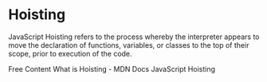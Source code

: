 # Hoisting

JavaScript Hoisting refers to the process whereby the interpreter appears to move the declaration of functions, variables, or classes to the top of their scope, prior to execution of the code.

<ResourceGroupTitle>Free Content</ResourceGroupTitle>
<BadgeLink colorScheme='yellow' badgeText='Read' href='https://developer.mozilla.org/en-US/docs/Glossary/Hoisting'>What is Hoisting - MDN Docs</BadgeLink>
<BadgeLink colorScheme='yellow' badgeText='Read' href='https://www.geeksforgeeks.org/javascript-hoisting/'>JavaScript Hoisting</BadgeLink>

